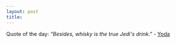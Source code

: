 ```yaml
---
layout: post
title: 
---
```


Quote of the day: <i>"Besides, whisky is the true Jedi's drink."</i> - <a href="http://www.newgrounds.com/starwars/">Yoda</a>
